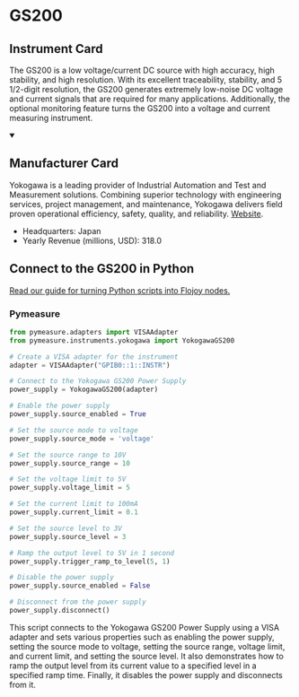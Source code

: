 
# GS200

## Instrument Card

The GS200 is a low voltage/current DC source with high accuracy, high stability, and high resolution. With its excellent traceability, stability, and 5 1/2-digit resolution, the GS200 generates extremely low-noise DC voltage and current signals that are required for many applications. Additionally, the optional monitoring feature turns the GS200 into a voltage and current measuring instrument.

<details open>
<summary><h2>Manufacturer Card</h2></summary>
Yokogawa is a leading provider of Industrial Automation and Test and Measurement solutions. Combining superior technology with engineering services, project management, and maintenance, Yokogawa delivers field proven operational efficiency, safety, quality, and reliability. <a href=https://www.yokogawa.com/>Website</a>.

<ul>
  <li>Headquarters: Japan</li>
  <li>Yearly Revenue (millions, USD): 318.0</li>
</ul>
</details>

## Connect to the GS200 in Python

[Read our guide for turning Python scripts into Flojoy nodes.](https://docs.flojoy.ai/custom-nodes/creating-custom-node/)


### Pymeasure


```python
from pymeasure.adapters import VISAAdapter
from pymeasure.instruments.yokogawa import YokogawaGS200

# Create a VISA adapter for the instrument
adapter = VISAAdapter("GPIB0::1::INSTR")

# Connect to the Yokogawa GS200 Power Supply
power_supply = YokogawaGS200(adapter)

# Enable the power supply
power_supply.source_enabled = True

# Set the source mode to voltage
power_supply.source_mode = 'voltage'

# Set the source range to 10V
power_supply.source_range = 10

# Set the voltage limit to 5V
power_supply.voltage_limit = 5

# Set the current limit to 100mA
power_supply.current_limit = 0.1

# Set the source level to 3V
power_supply.source_level = 3

# Ramp the output level to 5V in 1 second
power_supply.trigger_ramp_to_level(5, 1)

# Disable the power supply
power_supply.source_enabled = False

# Disconnect from the power supply
power_supply.disconnect()
```

This script connects to the Yokogawa GS200 Power Supply using a VISA adapter and sets various properties such as enabling the power supply, setting the source mode to voltage, setting the source range, voltage limit, and current limit, and setting the source level. It also demonstrates how to ramp the output level from its current value to a specified level in a specified ramp time. Finally, it disables the power supply and disconnects from it.

